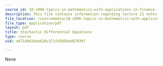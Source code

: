 ```yaml
---
course_id: 18-s096-topics-in-mathematics-with-applications-in-finance-fall-2013
description: This file contains information regarding lecture 21 notes.
file_location: /coursemedia/18-s096-topics-in-mathematics-with-applications-in-finance-fall-2013/a671d0d2abe626c371fd5850ad670397_MIT18_S096F13_lecnote21.pdf
file_type: application/pdf
layout: pdf
title: Stochastic Differential Equations
type: course
uid: a671d0d2abe626c371fd5850ad670397

---
```

None